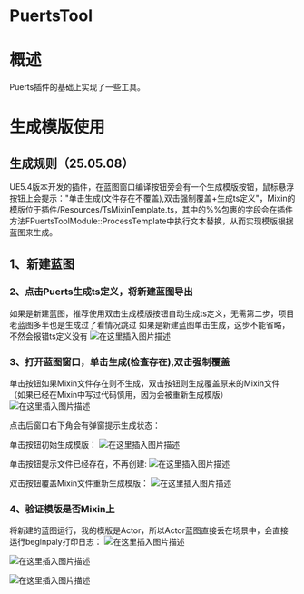 # PuertsTool

# 概述

Puerts插件的基础上实现了一些工具。
# 生成模版使用
## 生成规则（25.05.08）
UE5.4版本开发的插件，在蓝图窗口编译按钮旁会有一个生成模版按钮，鼠标悬浮按钮上会提示："单击生成(文件存在不覆盖),双击强制覆盖+生成ts定义"，Mixin的模版位于插件/Resources/TsMixinTemplate.ts，其中的%%包裹的字段会在插件方法FPuertsToolModule::ProcessTemplate中执行文本替换，从而实现模版根据蓝图来生成。
## 1、新建蓝图
### 2、点击Puerts生成ts定义，将新建蓝图导出
如果是新建蓝图，推荐使用双击生成模版按钮自动生成ts定义，无需第二步，项目老蓝图多半也是生成过了看情况跳过
如果是新建蓝图单击生成，这步不能省略，不然会报错ts定义没有
![在这里插入图片描述](https://i-blog.csdnimg.cn/direct/511f34df94a34b83a40b8d78e0eff2f4.png)
### 3、打开蓝图窗口，单击生成(检查存在),双击强制覆盖

单击按钮如果Mixin文件存在则不生成，双击按钮则生成覆盖原来的Mixin文件（如果已经在Mixin中写过代码慎用，因为会被重新生成模版）
![在这里插入图片描述](https://i-blog.csdnimg.cn/direct/79595fdae535427991a0ebb26ecb00c9.png)

点击后窗口右下角会有弹窗提示生成状态：

单击按钮初始生成模版：
![在这里插入图片描述](https://i-blog.csdnimg.cn/direct/7ac06302d9a440a0af81de3ed58e73fe.png)

单击按钮提示文件已经存在，不再创建:
![在这里插入图片描述](https://i-blog.csdnimg.cn/direct/f24cb87ff7714442b8f4a06352f72bbc.png)

双击按钮覆盖Mixin文件重新生成模版：
![在这里插入图片描述](https://i-blog.csdnimg.cn/direct/15679750d2a74661bf03431cd299dacc.png)

### 4、验证模版是否Mixin上
将新建的蓝图运行，我的模版是Actor，所以Actor蓝图直接丢在场景中，会直接运行beginpaly打印日志：
![在这里插入图片描述](https://i-blog.csdnimg.cn/direct/b51f9e294e8c4c7ebb46e892cd919d4f.png)

![在这里插入图片描述](https://i-blog.csdnimg.cn/direct/befff34fcf804946a87579b0ca362dc8.png)

![在这里插入图片描述](https://i-blog.csdnimg.cn/direct/b96e34bbafcf41ab90fc5d361758a74d.png)